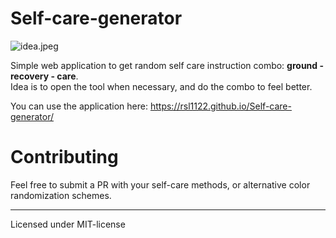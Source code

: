 # Self-care-generator

![idea.jpeg](https://raw.githubusercontent.com/Rsl1122/Self-care-generator/master/idea.jpg)

Simple web application to get random self care instruction combo: **ground - recovery - care**.  
Idea is to open the tool when necessary, and do the combo to feel better.

You can use the application here: https://rsl1122.github.io/Self-care-generator/

# Contributing

Feel free to submit a PR with your self-care methods, or alternative color randomization schemes.

----

Licensed under MIT-license
